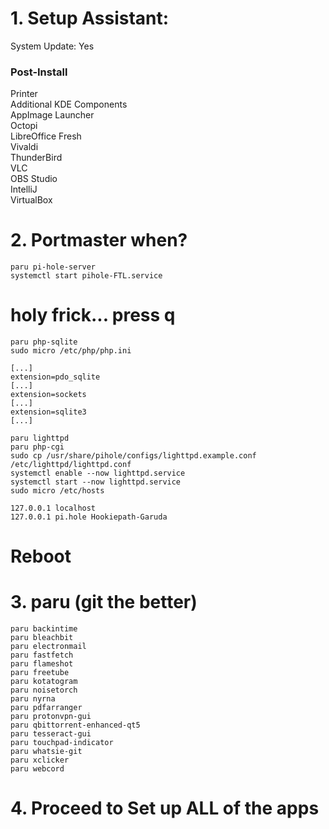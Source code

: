 # 1. Setup Assistant:
System Update: Yes

### Post-Install
Printer<br>
Additional KDE Components<br>
AppImage Launcher<br>
Octopi<br>
LibreOffice Fresh<br>
Vivaldi<br>
ThunderBird<br>
VLC<br>
OBS Studio<br>
IntelliJ<br>
VirtualBox<br>

# 2. Portmaster when?

```
paru pi-hole-server
systemctl start pihole-FTL.service
```

# holy frick... press q

```
paru php-sqlite
sudo micro /etc/php/php.ini
```

```
[...]
extension=pdo_sqlite
[...]
extension=sockets
[...]
extension=sqlite3
[...]
```

```
paru lighttpd
paru php-cgi
sudo cp /usr/share/pihole/configs/lighttpd.example.conf /etc/lighttpd/lighttpd.conf
systemctl enable --now lighttpd.service
systemctl start --now lighttpd.service
sudo micro /etc/hosts
```

```
127.0.0.1 localhost
127.0.0.1 pi.hole Hookiepath-Garuda
```
# Reboot

# 3. paru (git the better)

```
paru backintime
paru bleachbit
paru electronmail
paru fastfetch
paru flameshot
paru freetube
paru kotatogram
paru noisetorch
paru nyrna
paru pdfarranger
paru protonvpn-gui
paru qbittorrent-enhanced-qt5
paru tesseract-gui
paru touchpad-indicator
paru whatsie-git
paru xclicker
paru webcord
```

# 4. Proceed to Set up ALL of the apps
